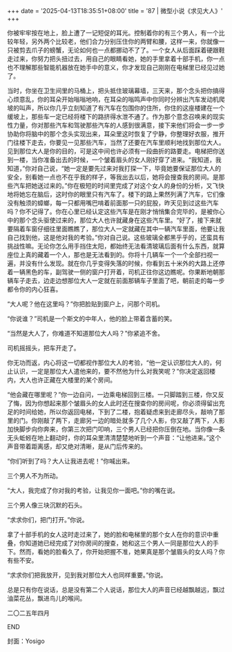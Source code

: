 +++
date = '2025-04-13T18:35:51+08:00'
title = '87 | 微型小说《求见大人》'
+++

你被牢牢按在地上，脸上遭了一记短促的耳光。控制着你的有三个男人，有一个比较年轻，另外两个比较老，他们合力分别压住你的两臂和腰，这样一来，你就像一只被剪去爪子的螃蟹，无论如何也一点都挪动不了了。一个女人从后面踩着硬跟鞋走过来，你努力把头扭过去，用自己的眼睛看她，她的手里拿着十部手机，你一点也不理解那些智能机器放在她手中的意义，你才发现自己刚刚在电梯里已经见过她了。

当时，你坐在卫生间里的马桶上，把头抵住玻璃幕墙，三天来，那个念头把你搞得心烦意乱，你的耳朵开始嗡嗡地响，在耳朵的嗡鸣声中你同时分辨出汽车发动机爬坡的叫声，所以你几乎立刻知道了有汽车在包围你的住所，你住的这座楼建在一个缓坡上，那些车一定已经将楼下的路挤得水泄不通了。作为那个意念召唤来的现实性力量，你对那些汽车和驾驶那些汽车的人感到很满意，接下来他们将会一步一步协助你将脑中的那个念头实现出来，耳朵里这时恢复了宁静，你整理好衣服，推开门往楼下走去，你要见一见那些汽车，当然了还要在汽车里顺利地找到那位大人。见到那位大人是你的目的，可是这中间也许必须有一段曲折的路要走。电梯把你送到一楼，当你准备出去的时候，一个皱着眉头的女人刚好穿了进来。“我知道，我知道，”你对自己说，“她一定是要先过来对我打探一下，毕竟她要保证那位大人的安全，别看她一点也不在乎我的样子，等我出去以后，她将会搜查我的房间。是那些汽车把她送过来的。”你在极短的时间里完成了对这个女人的身份的分析，又飞快地将她忘在脑后，这时你的眼里只有汽车了。楼下的路上果然列满了汽车，它们像没有触须的蟑螂，每一只都用嘴巴啃着前面那一只的屁股，昨天见到过这些汽车吗？你不记得了。你在心里已经认定这些汽车是在刚才悄悄集合完毕的，是被你心中的那个念头驱使过来的，那位大人也许就藏身在这些汽车里。“好了，接下来就要隔着车窗仔细往里面瞧瞧了，那位大人一定就藏在其中一辆汽车里面，他要让我自己找到他，这是他对我的考验。”你对自己说。这些玻璃全都黑乎乎的，还蛮具有挑战性嘛。无论你怎么用手挡住太阳，都始终无法看清玻璃后面有什么东西，就算座位上真的藏着一个人，那也是无法看到的。你将十几辆车一个一个全部扫视一遍，并没有什么发现。就在你几乎变得失落的时候，你看到五十米外的大路上还停着一辆黑色的车，副驾驶一侧的窗户打开着，司机正往你这边瞧呢。你果断地朝那辆车子走去，边走边想那位大人一定就在前面那辆车子里面了吧，朝前走的每一步都令你的内心狂喜。

“大人呢？他在这里吗？”你把脸贴到窗户上，问那个司机。

“你说谁？”司机是一个斯文的中年人，他的脸上带着含蓄的笑。

“当然是大人了，你难道不知道那位大人吗？”你紧追不舍。

司机摇摇头，把车开走了。

你无功而返，内心将这一切都视作那位大人的考验，“他一定认识那位大人的，何止认识，一定是那位大人遣他来的，要不然他为什么对我笑呢？”你决定返回楼内，大人也许正藏在大楼里的某个房间。

“他会藏在哪里呢？”你一边自问，一边乘电梯回到三楼。一只脚踏到三楼，你又反了悔，因为你想起来那个皱眉头的女人此时还在搜查你的房间呢，你必须得留出充足的时间给她，所以你返回电梯，下到了二楼，抱着疑虑来到走廊尽头，敲响了那里的门。你刚敲了两下，走廊另一边的暗处就多了几个人影，你又敲了两下，人影加快脚步向你奔来，你第三次把门叩响，三个男人已经把你压倒在地。当你像一条无头蚯蚓在地上翻动时，你的耳朵里清清楚楚地听到一个声音：“让他进来。”这个声音带着距离感，却又绝对清晰，是从门后传来的。

“你们听到了吗？大人让我进去呢！”你喊出来。

三个男人不为所动。

“大人，我完成了你对我的考验，让我见你一面吧。”你的嘴在说。

三个男人像三块沉默的石头。

“求求你们，把门打开。”你说。

拿了十部手机的女人这时走过来了，她的脸和电梯里的那个女人在你的意识中重叠，你知道她已经完成了对你房间的搜查，她和这三个男人一同是那位大人的手下。然而，看她的脸看久了，你开始把握不准，她果真是那个皱眉头的女人吗？你有些不安。

“求求你们把我放开，见到我对那位大人也同样重要。”你说。

总是只有你在说话，总是没有第二个人说话，那位大人的声音已经越飘越远，飘过油菜花丛，飘进鸟儿的喉间。

二〇二五年四月

END

封面：Yosigo



